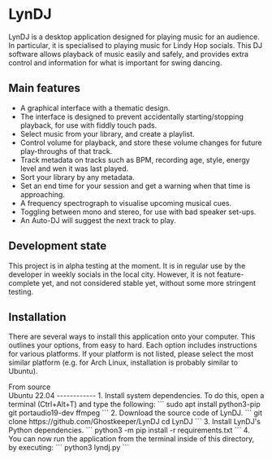 LynDJ
=====
LynDJ is a desktop application designed for playing music for an audience. In particular, it is specialised to playing music for Lindy Hop socials. This DJ software allows playback of music easily and safely, and provides extra control and information for what is important for swing dancing.

Main features
-------------
* A graphical interface with a thematic design.
* The interface is designed to prevent accidentally starting/stopping playback, for use with fiddly touch pads.
* Select music from your library, and create a playlist.
* Control volume for playback, and store these volume changes for future play-throughs of that track.
* Track metadata on tracks such as BPM, recording age, style, energy level and wen it was last played.
* Sort your library by any metadata.
* Set an end time for your session and get a warning when that time is approaching.
* A frequency spectrograph to visualise upcoming musical cues.
* Toggling between mono and stereo, for use with bad speaker set-ups.
* An Auto-DJ will suggest the next track to play.

Development state
-----------------
This project is in alpha testing at the moment. It is in regular use by the developer in weekly socials in the local city. However, it is not feature-complete yet, and not considered stable yet, without some more stringent testing.

Installation
------------
There are several ways to install this application onto your computer. This outlines your options, from easy to hard. Each option includes instructions for various platforms. If your platform is not listed, please select the most similar platform (e.g. for Arch Linux, installation is probably similar to Ubuntu).

<detail>
	<summary>From source</summary>
	Ubuntu 22.04
	------------
	1. Install system dependencies. To do this, open a terminal (Ctrl+Alt+T) and type the following:
	```
	sudo apt install python3-pip git portaudio19-dev ffmpeg
	```
	2. Download the source code of LynDJ.
	```
	git clone https://github.com/Ghostkeeper/LynDJ
	cd LynDJ
	```
	3. Install LynDJ's Python dependencies.
	```
	python3 -m pip install -r requirements.txt
	```
	4. You can now run the application from the terminal inside of this directory, by executing:
	```
	python3 lyndj.py
	```
</detail>